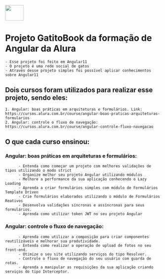 
<img align="center" height="50" width="60" src="https://cdn.jsdelivr.net/gh/devicons/devicon/icons/angularjs/angularjs-original.svg" />
          
# Projeto GatitoBook da formação de Angular da Alura
    - Esse projeto foi feito em Angular11
    - O projeto é uma rede social de gatos
    - Através desse projeto simples foi possível aplicar conhecimentos sobre Angular11
## Dois cursos foram utilizados para realizar esse projeto, sendo eles:
    1. Angular: boas práticas em arquiteturas e formulários. Link: https://cursos.alura.com.br/course/angular-boas-praticas-arquiteturas-formularios
    2. Angular: controle o fluxo de navegação: https://cursos.alura.com.br/course/angular-controle-fluxo-navegacao

## O que cada curso ensinou:
### Angular: boas práticas em arquiteturas e formulários: 
          - Entenda como começar um projeto com melhores validações de tipos utilizando o modo strict
          - Organize melhor seu projeto Angular utilizando módulos
          - Melhore a performance da sua aplicação conhecendo o Lazy Loading
          - Aprenda a criar formulários simples com módulo de Formulários Template Driven
          - Crie formulários elaborados utilizando o módulo de Formulários Reativos
          - Desenvolva validações síncronas e assíncronas para seus formulários.
          - Aprenda como utilizar token JWT no seu projeto Angular

### Angular: controle o fluxo de navegação:
          - Aprenda como utilizar a composição para criar componentes reutilizáveis e melhorar sua produtividade.
          - Entenda como realizar a operação de upload de fotos no seu front-end.
          - Otimize o seu site utilizando serviços do tipo Resolver.
          - Controle o fluxo de navegação do seu usuário com guarda de rotas.
          - Aprenda a manipular as requisições da sua aplicação criando serviços do tipo Interceptor.
